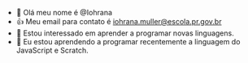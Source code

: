 - 👋 Olá meu nome é @Iohrana
- 👍 Meu email para contato é iohrana.muller@escola.pr.gov.br
- 👀 Estou interessado em aprender a programar novas linguagens. 
- 🌱 Eu estou aprendendo a programar recentemente a linguagem do JavaScript e Scratch.
